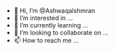 - 👋 Hi, I’m @Ashwaqalshmran
- 👀 I’m interested in ...
- 🌱 I’m currently learning ...
- 💞️ I’m looking to collaborate on ...
- 📫 How to reach me ...

<!---
Ashwaqalshmran/Ashwaqalshmran is a ✨ special ✨ repository because its `README.md` (this file) appears on your GitHub profile.
You can click the Preview link to take a look at your changes.
--->
